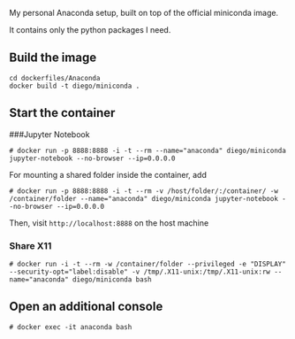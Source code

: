 My personal Anaconda setup, built on top of the official miniconda image.

It contains only the python packages I need.

## Build the image
```
cd dockerfiles/Anaconda
docker build -t diego/miniconda .
```

## Start the container

###Jupyter Notebook
```
# docker run -p 8888:8888 -i -t --rm --name="anaconda" diego/miniconda jupyter-notebook --no-browser --ip=0.0.0.0
```
For mounting a shared folder inside the container, add
```
# docker run -p 8888:8888 -i -t --rm -v /host/folder/:/container/ -w /container/folder --name="anaconda" diego/miniconda jupyter-notebook --no-browser --ip=0.0.0.0
```
Then, visit `http://localhost:8888` on the host machine

### Share X11
```
# docker run -i -t --rm -w /container/folder --privileged -e "DISPLAY" --security-opt="label:disable" -v /tmp/.X11-unix:/tmp/.X11-unix:rw --name="anaconda" diego/miniconda bash
```

## Open an additional console
```
# docker exec -it anaconda bash
```
